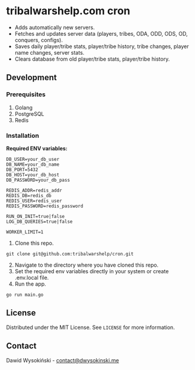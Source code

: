# tribalwarshelp.com cron

- Adds automatically new servers.
- Fetches and updates server data (players, tribes, ODA, ODD, ODS, OD, conquers, configs).
- Saves daily player/tribe stats, player/tribe history, tribe changes, player name changes, server stats.
- Clears database from old player/tribe stats, player/tribe history.

## Development

### Prerequisites

1. Golang
2. PostgreSQL
3. Redis

### Installation
**Required ENV variables:**

```
DB_USER=your_db_user
DB_NAME=your_db_name
DB_PORT=5432
DB_HOST=your_db_host
DB_PASSWORD=your_db_pass

REDIS_ADDR=redis_addr
REDIS_DB=redis_db
REDIS_USER=redis_user
REDIS_PASSWORD=redis_password

RUN_ON_INIT=true|false
LOG_DB_QUERIES=true|false

WORKER_LIMIT=1
```

1. Clone this repo.
```
git clone git@github.com:tribalwarshelp/cron.git
```
2. Navigate to the directory where you have cloned this repo.
3. Set the required env variables directly in your system or create .env.local file.
4. Run the app.
```
go run main.go
```

## License

Distributed under the MIT License. See ``LICENSE`` for more information.

## Contact

Dawid Wysokiński - [contact@dwysokinski.me](mailto:contact@dwysokinski.me)
